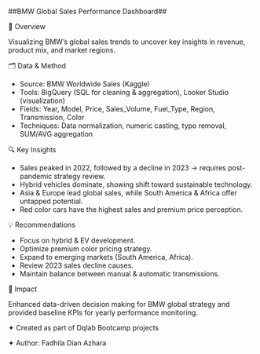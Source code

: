 ##BMW Global Sales Performance Dashboard##


🧠 Overview

Visualizing BMW’s global sales trends to uncover key insights in revenue, product mix, and market regions.

🗂️ Data & Method
- Source: BMW Worldwide Sales (Kaggle)
- Tools: BigQuery (SQL for cleaning & aggregation), Looker Studio (visualization)
- Fields: Year, Model, Price, Sales_Volume, Fuel_Type, Region, Transmission, Color
- Techniques: Data normalization, numeric casting, typo removal, SUM/AVG aggregation

🔍 Key Insights
- Sales peaked in 2022, followed by a decline in 2023 → requires post-pandemic strategy review.
- Hybrid vehicles dominate, showing shift toward sustainable technology.
- Asia & Europe lead global sales, while South America & Africa offer untapped potential.
- Red color cars have the highest sales and premium price perception.

💡 Recommendations
- Focus on hybrid & EV development.
- Optimize premium color pricing strategy.
- Expand to emerging markets (South America, Africa).
- Review 2023 sales decline causes.
- Maintain balance between manual & automatic transmissions.

🎯 Impact

Enhanced data-driven decision making for BMW global strategy and provided baseline KPIs for yearly performance monitoring.

✦ Created as part of Dqlab Bootcamp projects

✦ Author: Fadhila Dian Azhara
